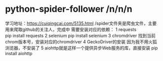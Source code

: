 # python-spider-follower /n/n/n
学习地址：https://cuiqingcai.com/5135.html
/spider文件夹是爬虫文件，主要用来爬取github的关注人，完成中
需要安装对应的依赖：
  1 requests 	
    pip install requests
  2 selenium
    pip install selenium
  3 chromdriver
    找到当前chrom版本号，安装对应的chromdriver
  4 GeckoDriver的安装
    因为我不用火狐浏览器，不安装了
  5 aiohttp就是这样一个提供异步Web服务的库，直接安装 pip install aiohttp
